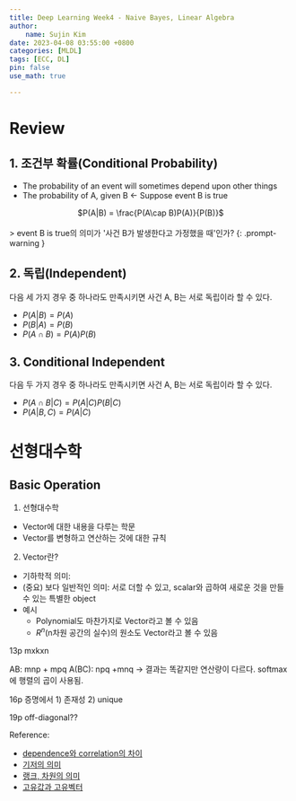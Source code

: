 ```yaml
---
title: Deep Learning Week4 - Naive Bayes, Linear Algebra
author:
    name: Sujin Kim
date: 2023-04-08 03:55:00 +0800
categories: [MLDL]
tags: [ECC, DL]
pin: false
use_math: true

---
```

# Review
## 1. 조건부 확률(Conditional Probability)
- The probability of an event will sometimes depend upon other things
- The probability of A, given B <- Suppose event B is true<br>
<div align="center">$P(A|B) = \frac{P(A\cap B)P(A)}{P(B)}$</div>
<br>
> event B is true의 의미가 '사건 B가 발생한다고 가정했을 때'인가?
{: .prompt-warning }

## 2. 독립(Independent)
다음 세 가지 경우 중 하나라도 만족시키면 사건 A, B는 서로 독립이라 할 수 있다.
- $P(A|B) = P(A)$
- $P(B|A) = P(B)$
- $P(A \cap B) = P(A)P(B)$
## 3. Conditional Independent
다음 두 가지 경우 중 하나라도 만족시키면 사건 A, B는 서로 독립이라 할 수 있다.
- $P(A \cap B | C) = P(A|C)P(B|C)$
- $P(A|B, C) = P(A|C)$



# 선형대수학
## Basic Operation
1. 선형대수학
- Vector에 대한 내용을 다루는 학문
- Vector를 변형하고 연산하는 것에 대한 규칙

2. Vector란?
- 기하학적 의미:
- (중요) 보다 일반적인 의미: 서로 더할 수 있고, scalar와 곱하여 새로운 것을 만들 수 있는 특별한 object
- 예시
    * Polynomial도 마찬가지로 Vector라고 볼 수 있음
    * $R^n$(n차원 공간의 실수)의 원소도 Vector라고 볼 수 있음


13p
mxkxn

AB: mnp + mpq
A(BC): npq +mnq -> 결과는 똑같지만 연산량이 다르다. softmax에 행렬의 곱이 사용됨.

16p
증명에서 1) 존재성 2) unique

19p
off-diagonal??



Reference:
- [dependence와 correlation의 차이](https://iamtaehoon.wordpress.com/2015/01/13/dependence%EC%99%80-correlation%EC%9D%98-%EC%B0%A8%EC%9D%B4/)
- [기저의 의미](https://losskatsu.github.io/linear-algebra/basis/)
- [랭크, 차원의 의미](https://losskatsu.github.io/linear-algebra/rank-dim/#%EB%B6%80%EB%B6%84%EA%B3%B5%EA%B0%84subspaces)
- [고유값과 고유벡터](https://darkpgmr.tistory.com/105)